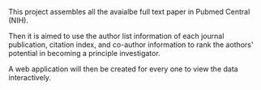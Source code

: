 This project assembles all the avaialbe full text paper in Pubmed Central (NIH). 

Then it is aimed to use the author list information of each journal publication, citation index, and co-author information to rank the aothors' potential in becoming a principle investigator. 

A web application will then be created for every one to view the data interactively. 
